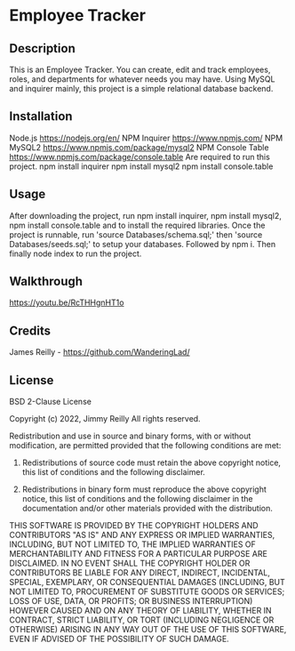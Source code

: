 # Employee Tracker

## Description
This is an Employee Tracker. You can create, edit and track employees, roles, and departments for whatever needs you may have. Using MySQL and inquirer mainly, this project is a simple relational database backend.
  
## Installation
Node.js https://nodejs.org/en/
NPM Inquirer https://www.npmjs.com/
NPM MySQL2 https://www.npmjs.com/package/mysql2
NPM Console Table https://www.npmjs.com/package/console.table
Are required to run this project.
npm install inquirer
npm install mysql2
npm install console.table

## Usage
After downloading the project, run npm install inquirer, npm install mysql2, npm install console.table and to install the required libraries. 
Once the project is runnable, run 'source Databases/schema.sql;' then 'source Databases/seeds.sql;' to setup your databases. Followed by npm i.
Then finally node index to run the project.
  
## Walkthrough
https://youtu.be/RcTHHgnHT1o
  
## Credits
James Reilly - https://github.com/WanderingLad/
  
## License
BSD 2-Clause License

Copyright (c) 2022, Jimmy Reilly
All rights reserved.

Redistribution and use in source and binary forms, with or without
modification, are permitted provided that the following conditions are met:

1. Redistributions of source code must retain the above copyright notice, this
   list of conditions and the following disclaimer.

2. Redistributions in binary form must reproduce the above copyright notice,
   this list of conditions and the following disclaimer in the documentation
   and/or other materials provided with the distribution.

THIS SOFTWARE IS PROVIDED BY THE COPYRIGHT HOLDERS AND CONTRIBUTORS "AS IS"
AND ANY EXPRESS OR IMPLIED WARRANTIES, INCLUDING, BUT NOT LIMITED TO, THE
IMPLIED WARRANTIES OF MERCHANTABILITY AND FITNESS FOR A PARTICULAR PURPOSE ARE
DISCLAIMED. IN NO EVENT SHALL THE COPYRIGHT HOLDER OR CONTRIBUTORS BE LIABLE
FOR ANY DIRECT, INDIRECT, INCIDENTAL, SPECIAL, EXEMPLARY, OR CONSEQUENTIAL
DAMAGES (INCLUDING, BUT NOT LIMITED TO, PROCUREMENT OF SUBSTITUTE GOODS OR
SERVICES; LOSS OF USE, DATA, OR PROFITS; OR BUSINESS INTERRUPTION) HOWEVER
CAUSED AND ON ANY THEORY OF LIABILITY, WHETHER IN CONTRACT, STRICT LIABILITY,
OR TORT (INCLUDING NEGLIGENCE OR OTHERWISE) ARISING IN ANY WAY OUT OF THE USE
OF THIS SOFTWARE, EVEN IF ADVISED OF THE POSSIBILITY OF SUCH DAMAGE.

